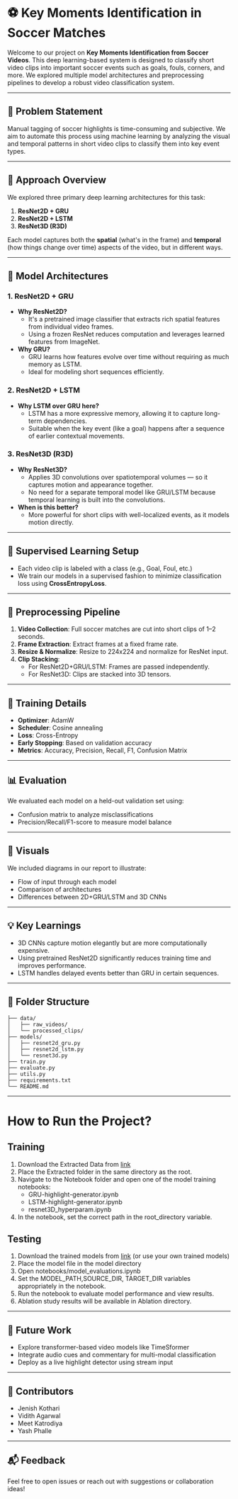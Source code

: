 
# ⚽ Key Moments Identification in Soccer Matches

Welcome to our project on **Key Moments Identification from Soccer Videos**. This deep learning-based system is designed to classify short video clips into important soccer events such as goals, fouls, corners, and more. We explored multiple model architectures and preprocessing pipelines to develop a robust video classification system.

---

## 📌 Problem Statement

Manual tagging of soccer highlights is time-consuming and subjective. We aim to automate this process using machine learning by analyzing the visual and temporal patterns in short video clips to classify them into key event types.

---

## 🧠 Approach Overview
We explored three primary deep learning architectures for this task:

1. **ResNet2D + GRU**
2. **ResNet2D + LSTM**
3. **ResNet3D (R3D)**

Each model captures both the **spatial** (what's in the frame) and **temporal** (how things change over time) aspects of the video, but in different ways.

---

## 🧩 Model Architectures

### 1. ResNet2D + GRU
- **Why ResNet2D?**
  - It's a pretrained image classifier that extracts rich spatial features from individual video frames.
  - Using a frozen ResNet reduces computation and leverages learned features from ImageNet.
- **Why GRU?**
  - GRU learns how features evolve over time without requiring as much memory as LSTM.
  - Ideal for modeling short sequences efficiently.

### 2. ResNet2D + LSTM
- **Why LSTM over GRU here?**
  - LSTM has a more expressive memory, allowing it to capture long-term dependencies.
  - Suitable when the key event (like a goal) happens after a sequence of earlier contextual movements.

### 3. ResNet3D (R3D)
- **Why ResNet3D?**
  - Applies 3D convolutions over spatiotemporal volumes — so it captures motion and appearance together.
  - No need for a separate temporal model like GRU/LSTM because temporal learning is built into the convolutions.
- **When is this better?**
  - More powerful for short clips with well-localized events, as it models motion directly.

---

## 🧪 Supervised Learning Setup
- Each video clip is labeled with a class (e.g., Goal, Foul, etc.)
- We train our models in a supervised fashion to minimize classification loss using **CrossEntropyLoss**.

---

## 🧼 Preprocessing Pipeline
1. **Video Collection**: Full soccer matches are cut into short clips of 1–2 seconds.
2. **Frame Extraction**: Extract frames at a fixed frame rate.
3. **Resize & Normalize**: Resize to 224x224 and normalize for ResNet input.
4. **Clip Stacking**:
   - For ResNet2D+GRU/LSTM: Frames are passed independently.
   - For ResNet3D: Clips are stacked into 3D tensors.

---

## 🧠 Training Details
- **Optimizer**: AdamW
- **Scheduler**: Cosine annealing
- **Loss**: Cross-Entropy
- **Early Stopping**: Based on validation accuracy
- **Metrics**: Accuracy, Precision, Recall, F1, Confusion Matrix

---

## 📊 Evaluation
We evaluated each model on a held-out validation set using:
- Confusion matrix to analyze misclassifications
- Precision/Recall/F1-score to measure model balance

---

## 🎨 Visuals
We included diagrams in our report to illustrate:
- Flow of input through each model
- Comparison of architectures
- Differences between 2D+GRU/LSTM and 3D CNNs

---

## 💡 Key Learnings
- 3D CNNs capture motion elegantly but are more computationally expensive.
- Using pretrained ResNet2D significantly reduces training time and improves performance.
- LSTM handles delayed events better than GRU in certain sequences.

---

## 📂 Folder Structure
```
├── data/
│   ├── raw_videos/
│   └── processed_clips/
├── models/
│   ├── resnet2d_gru.py
│   ├── resnet2d_lstm.py
│   └── resnet3d.py
├── train.py
├── evaluate.py
├── utils.py
├── requirements.txt
└── README.md
```

---
# How to Run the Project?

## Training
1. Download the Extracted Data from [link](https://northeastern-my.sharepoint.com/:f:/g/personal/kothari_je_northeastern_edu/EoeriS3ssPRGpD_t4tIhygsBsdvdjtYV0164Zkt4_Gr3CA?e=VdW3h1)
2. Place the Extracted folder in the same directory as the root.
3. Navigate to the Notebook folder and open one of the model training notebooks:
   - GRU-highlight-generator.ipynb
   - LSTM-highlight-generator.ipynb
   - resnet3D_hyperparam.ipynb
4. In the notebook, set the correct path in the root_directory variable.

## Testing
1. Download the trained models from [link](https://northeastern-my.sharepoint.com/:f:/r/personal/kothari_je_northeastern_edu/Documents/Soccer%20Data/Models?csf=1&web=1&e=smXhpl) (or use your own trained models)
2. Place the model file in the model directory
3. Open notebooks/model_evaluations.ipynb
4. Set the MODEL_PATH,SOURCE_DIR, TARGET_DIR variables appropriately in the notebook.
5. Run the notebook to evaluate model performance and view results.
6. Ablation study results will be available in Ablation directory.

---

## 🚀 Future Work
- Explore transformer-based video models like TimeSformer
- Integrate audio cues and commentary for multi-modal classification
- Deploy as a live highlight detector using stream input

---

## 🙌 Contributors
- Jenish Kothari
- Vidith Agarwal
- Meet Katrodiya
- Yash Phalle

---

## 📬 Feedback
Feel free to open issues or reach out with suggestions or collaboration ideas!
